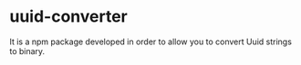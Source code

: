 # uuid-converter
It is a npm package developed in order to allow you to convert Uuid strings to binary. 
